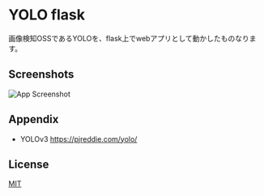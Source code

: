 # YOLO flask

画像検知OSSであるYOLOを、flask上でwebアプリとして動かしたものなります。


## Screenshots

![App Screenshot](https://user-images.githubusercontent.com/73092523/196609814-ddea860c-6bcf-47b9-b2c6-61533f9bdf45.png)


## Appendix

- YOLOv3 https://pjreddie.com/yolo/


## License

[MIT](https://choosealicense.com/licenses/mit/)

